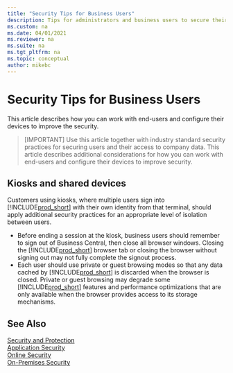 ```yaml
---
title: "Security Tips for Business Users"
description: Tips for administrators and business users to secure their devices that access Business Central.
ms.custom: na
ms.date: 04/01/2021
ms.reviewer: na
ms.suite: na
ms.tgt_pltfrm: na
ms.topic: conceptual
author: mikebc
---
```


# Security Tips for Business Users

This article describes how you can work with end-users and configure their devices to improve the security.

> [IMPORTANT]
> Use this article together with industry standard security practices for securing users and their access to company data. This article describes additional considerations for how you can work with end-users and configure their devices to improve security.

## Kiosks and shared devices

Customers using kiosks, where multiple users sign into [!INCLUDE[prod_short](../developer/includes/prod_short.md)] with their own identity from that terminal, should apply additional security practices for an appropriate level of isolation between users.
 - Before ending a session at the kiosk, business users should remember to sign out of Business Central, then close all browser windows. Closing the [!INCLUDE[prod_short](../developer/includes/prod_short.md)] browser tab or closing the browser without signing out may not fully complete the signout process.
 - Each user should use private or guest browsing modes so that any data cached by [!INCLUDE[prod_short](../developer/includes/prod_short.md)] is discarded when the browser is closed. Private or guest browsing may degrade some [!INCLUDE[prod_short](../developer/includes/prod_short.md)] features and performance optimizations that are only available when the browser provides access to its storage mechanisms.


## See Also  

[Security and Protection](security-and-protection.md)  
[Application Security](security-application.md)  
[Online Security](security-online.md)  
[On-Premises Security](security-onpremises.md)  
